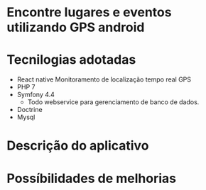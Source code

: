 # Encontre lugares e eventos utilizando GPS android

# Tecnilogias adotadas
  - React native
    Monitoramento de localização tempo real GPS
  - PHP 7 
  - Symfony 4.4
    - Todo webservice para gerenciamento de banco de dados.
  - Doctrine
  - Mysql

# Descrição do aplicativo

# Possíbilidades de melhorias
